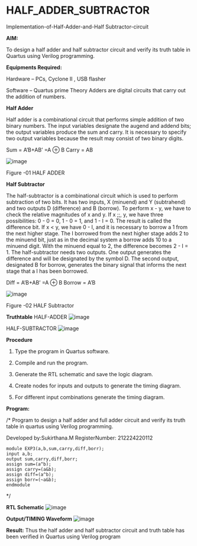 # HALF_ADDER_SUBTRACTOR

Implementation-of-Half-Adder-and-Half Subtractor-circuit

**AIM:**

To design a half adder and half subtractor circuit and verify its truth table in Quartus using Verilog programming.

**Equipments Required:**

Hardware – PCs, Cyclone II , USB flasher 

Software – Quartus prime Theory Adders are digital circuits that carry out the addition of numbers.

**Half Adder**

Half adder is a combinational circuit that performs simple addition of two binary numbers. The input variables designate the augend and addend bits; the output variables produce the sum and carry. It is necessary to specify two output variables because the result may consist of two binary digits.

Sum = A’B+AB’ =A ⊕ B Carry = AB

![image](https://github.com/naavaneetha/HALF_ADDER_SUBTRACTOR/assets/154305477/bd4a0b2c-cdbc-4184-ab08-81578f121e1f)

Figure -01 HALF ADDER

**Half Subtractor**

The half-subtractor is a combinational circuit which is used to perform subtraction of two bits. It has two inputs, X (minuend) and Y (subtrahend) and two outputs D (difference) and B (borrow). To perform x - y, we have to check the relative magnitudes of x and y. If x ;;, y, we have three possibilities: 0 - 0 = 0, 1 - 0 = 1, and 1 - I = 0. The result is called the difference bit. If x < y, we have 0 - I, and it is necessary to borrow a 1 from the next higher stage. The I borrowed from the next higher stage adds 2 to the minuend bit, just as in the decimal system a borrow adds 10 to a minuend digit. With the minuend equal to 2, the difference becomes 2 - I = 1. The half-subtractor needs two outputs. One output generates the difference and will be designated by the symbol D. The second output, designated B for borrow, generates the binary signal that informs the next stage that a I has been borrowed. 

Diff = A’B+AB’ =A ⊕ B
Borrow = A’B

 ![image](https://github.com/naavaneetha/HALF_ADDER_SUBTRACTOR/assets/154305477/d76b099c-513f-4e7c-843a-e2fd028a531a)

Figure -02 HALF Subtractor

**Truthtable**
HALF-ADDER
![image](https://github.com/user-attachments/assets/6b3474fc-753b-4f2b-b535-0f25931f04d7)

HALF-SUBTRACTOR
![image](https://github.com/user-attachments/assets/41ee24f0-f168-4731-b9ed-cf8be91214cc)

**Procedure**

1.	Type the program in Quartus software.

2.	Compile and run the program.

3.	Generate the RTL schematic and save the logic diagram.

4.	Create nodes for inputs and outputs to generate the timing diagram.

5.	For different input combinations generate the timing diagram.


**Program:**

/* Program to design a half adder and full adder circuit and verify its truth table in quartus using Verilog programming.

Developed by:Sukirthana.M
RegisterNumber: 212224220112
```
module EXP3(a,b,sum,carry,diff,borr);
input a,b;
output sum,carry,diff,borr;
assign sum=(a^b);
assign carry=(a&b);
assign diff=(a^b);
assign borr=(~a&b);
endmodule
```
*/

**RTL Schematic**
![image](https://github.com/user-attachments/assets/44a95ada-fb9a-4787-a674-5a8589466f78)

**Output/TIMING Waveform**
![image](https://github.com/user-attachments/assets/3acc56ee-cbb8-4e1f-bae8-325712eb2198)

**Result:**
         Thus the half adder and half subtractor circuit and truth table has been verified  in Quartus using Verilog program

